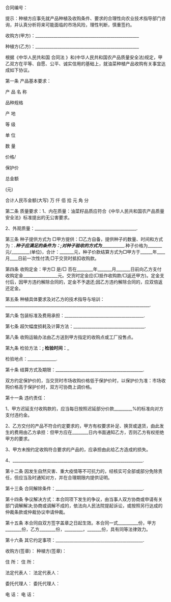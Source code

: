 
 


合同编号：


提示：种植方应事先就产品种植及收购条件、要求的合理性向农业技术指导部门咨询，并认真分析将来可能面临的市场风险，理性判断，慎重签约。


收购方(甲方)：___________________________________________________


种植方(乙方)：___________________________________________________


根据《中华人民共和国
合同法
》和(中华人民共和国农产品质量安全法)规定，甲乙双方在平等、自愿、公平、诚实信用的基础上，就油菜种植产品收购有关事宜达成如下协议。


第一条 产品基本要求：


产 品 名 称


品种规格


产 地


等 级


单 位


数 量


价格/


保护价


总金额


(元)


合计人民币金额(大写) 万 仟 佰 拾 元 角 分


第二条 质量要求：1、内在质量：油菜籽品质应符合《中华人民共和国农产品质量安全法》标准提出的无公害要求。


2、外观质量：__________________________________________________.


第三条 种子提供方式为 □甲方提供：□乙方自备，提供种子的数量、时间和方式为：__________________.种子应满足的条件为：_______________;对种子验收的方式为______________.种子价格为_______元/_________(单位)，合计：_______元，种子价款结算方式为□甲方于______年____月____日前一次性付清;□于交货时抵扣收购款。


第四条 收购定金：甲方□ 是/□ 否在________年_______月_______日前向乙方支付收购定金_________________元。交货时定金应(□抵作收购款/□返还甲方)。定金支付后，因甲方违约解除合同的，定金不予退还;因乙方违约解除合同的，应双倍返还定金。


第五条 种植具体要求及对乙方的技术指导与培训： _______________________________________________________________________.


第六条 包装标准及费用承担：_______________________________________.


第七条 超欠幅度损耗及计算方法：___________________________________.


第八条 收购运输办法由乙方送到甲方指定的收购点或工厂投售点。


第九条 检验方法：__________________; 检验时间：___________________


检验地点：______________.


第十条 结算方式及期限：___________________________________________.


双方约定保护价的，当交货时市场收购价格低于保护价时，以保护价为准：市场收购价格高于保护价时，双方可协商上调价格。


第十一条 违约责任：


1、甲方迟延支付收购款的，应当每日按照迟延部分价款_________%的标准向对方支付违约金。


2、乙方交付的产品不符合约定要求的，甲方有权要求补足、换货或退货，由此发生的费用由乙方承担：但甲方应在________日内书面通知乙方，否则乙方有权拒绝甲方的要求。


3、甲方未按约定收购符合要求的产品的，应承担由此给乙方造成的损失。


4、________________________________________________________________.


第十二条 因发生自然灾害、重大疫情等不可抗力的，经核实可全部或部分免除责任，但应当及时通知对方，并在合理期限内提供证明。


第十三条 合同解除条件：___________________________________________.


第十四条 争议解决方式：本合同项下发生的争议，由当事人双方协商或申请有关部门调解解决;协商或调解不成的，依法向人民法院提起诉讼，或按照另行达成的仲裁条款或仲裁协议申请仲裁。


第十五条 本合同自双方签字盖章之日起生效。本合同一式__________份，甲方________份，乙方________份，_________，_______份，具有同等法律效力。


第十六条 其它约定事项：___________________________________________.


收购方(签章)：       种植方(签章)：


住 所：                  住 所：


法定代表人：         法定代表人：


委托代理人：         委托代理人：


电 话：                 电 话：
 


 

 
 
 
 
 
  


  
 

  


  


  
 
 
 
 

